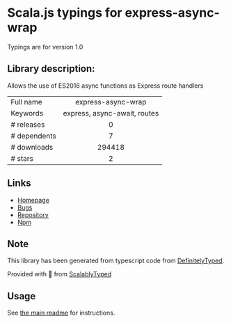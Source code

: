 
# Scala.js typings for express-async-wrap

Typings are for version 1.0

## Library description:
Allows the use of ES2016 async functions as Express route handlers

|                    |                 |
| ------------------ | :-------------: |
| Full name          | express-async-wrap |
| Keywords           | express, async-await, routes |
| # releases         | 0 |
| # dependents       | 7 |
| # downloads        | 294418 |
| # stars            | 2 |

## Links
- [Homepage](https://github.com/Greenfields/express-async-wrap#readme)
- [Bugs](https://github.com/Greenfields/express-async-wrap/issues)
- [Repository](https://github.com/Greenfields/express-async-wrap)
- [Npm](https://www.npmjs.com/package/express-async-wrap)
    


## Note
This library has been generated from typescript code from [DefinitelyTyped](https://definitelytyped.org).

Provided with :purple_heart: from [ScalablyTyped](https://github.com/oyvindberg/ScalablyTyped)

## Usage
See [the main readme](../../readme.md) for instructions.


